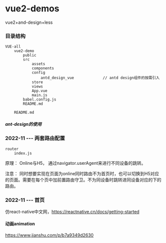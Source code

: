 # vue2-demos

vue2+and-design+less

### 目录结构

```
VUE-all
	vue2-demo
		public
		src
			assets
			components
			config
				antd_design_vue				// antd design组件的按需引入
			store
			views
			App.vue
			main.js
		babel.config.js
		README.md
	
	README.md
```



##### ant-design的使用

### 2022-11 --- 两套路由配置

```
router
	index.js
```

原理： Online与H5， 通过navigator.userAgent来进行不同设备的跳转。

注意： 同时想要实现在页面为online同时路由不为首页时，也可以切换到H5对应的页面。需要在每个页中加前置路由守卫。不为同设备时跳转进同设备对应的下的路由。

### 2022-11 --- 首页

仿react-native中文网，https://reactnative.cn/docs/getting-started

#### 动画animation

https://www.jianshu.com/p/b7a9349d2630

